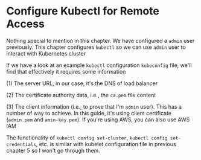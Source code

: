 # Configure Kubectl for Remote Access

Nothing special to mention in this chapter. We have configured a `admin` user previously. This chapter configures `kubectl` so we can use `admin` user to interact with Kubernetes cluster

If we have a look at an example `kubectl` configuration `kubeconfig` file, we'll find that effectively it requires some information 

(1) The server URL, in our case, it's the DNS of load balancer

(2) The certificate authority data, i.e., the `ca.pem` file content

(3) The client information (i.e., to prove that I'm `admin` user). This has a number of way to achieve. In this guide, it's using client certificate (`admin.pem` and `amin-key.pem`). If you're using AWS, you can also use AWS IAM

The functionality of `kubectl config set-cluster`, `kubectl config set-credentials`, etc. is similar with kubelet configuration file in previous chapter 5 so I won't go through them.

